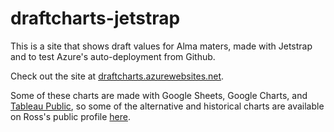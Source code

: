 # draftcharts-jetstrap

This is a site that shows draft values for Alma maters, made with Jetstrap and to test Azure's auto-deployment from Github.

Check out the site at [draftcharts.azurewebsites.net](http://draftcharts.azurewebsites.net).

Some of these charts are made with Google Sheets, Google Charts, and [Tableau Public](https://public.tableau.com), so some of the alternative and historical charts are available on Ross's public profile [here](https://public.tableau.com/profile/rosslarson#!/).
